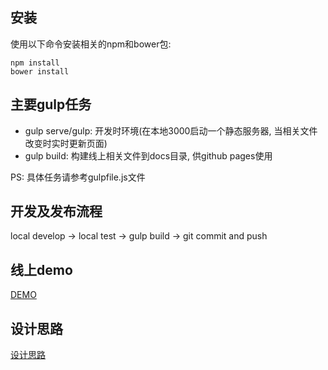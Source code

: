## 安装
使用以下命令安装相关的npm和bower包:
```
npm install
bower install
```

## 主要gulp任务
- gulp serve/gulp: 开发时环境(在本地3000启动一个静态服务器, 当相关文件改变时实时更新页面)
- gulp build: 构建线上相关文件到docs目录, 供github pages使用

PS: 具体任务请参考gulpfile.js文件

## 开发及发布流程
local develop -> local test -> gulp build -> git commit and push

## 线上demo
[DEMO](https://simonwoo.github.io/cv/)

## 设计思路
[设计思路](https://segmentfault.com/a/1190000007399804)


